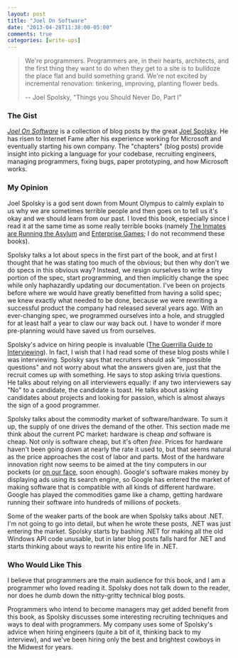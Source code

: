 ```yaml
---
layout: post
title: "Joel On Software"
date: "2013-04-28T11:38:00-05:00"
comments: true
categories: [write-ups]
---
```


> We're programmers. Programmers are, in their hearts, architects, and the 
> first thing they want to do when they get to a site is to bulldoze the place 
> flat and build something grand. We're not excited by incremental renovation: 
> tinkering, improving, planting flower beds.
>
> -- Joel Spolsky, "Things you Should Never Do, Part I"

### The Gist

[_Joel On Software_](http://www.amazon.com/gp/product/1590593898/ref=as_li_ss_tl?ie=UTF8&camp=1789&creative=390957&creativeASIN=1590593898&linkCode=as2&tag=larpriandthee-20) is a collection of blog posts by the great [Joel Spolsky](http://www.joelonsoftware.com/). He has risen to Internet Fame after his experience working for Microsoft and eventually starting his own company. The "chapters" (blog posts) provide insight into picking a language for your codebase, recruiting engineers, managing programmers, fixing bugs, paper prototyping, and how Microsoft works.

### My Opinion

Joel Spolsky is a god sent down from Mount Olympus to calmly explain to us why we are sometimes terrible people and then goes on to tell us it's okay and we should learn from our past. I loved this book, especially since I read it at the same time as some really terrible books (namely [The Inmates are Running the Asylum](http://www.amazon.com/gp/product/0672326140/ref=as_li_ss_tl?ie=UTF8&camp=1789&creative=390957&creativeASIN=0672326140&linkCode=as2&tag=larpriandthee-20) and [Enterprise Games](http://www.amazon.com/gp/product/1491017082/ref=as_li_ss_tl?ie=UTF8&camp=1789&creative=390957&creativeASIN=1491017082&linkCode=as2&tag=larpriandthee-20); I do not recommend these books).

Spolsky talks a lot about specs in the first part of the book, and at first I thought that he was stating too much of the obvious; but then why don't we do specs in this obvious way? Instead, we resign ourselves to write a tiny portion of the spec, start programming, and then implicitly change the spec while only haphazardly updating our documentation. I've been on projects before where we would have greatly benefitted from having a solid spec; we knew exactly what needed to be done, because we were rewriting a successful product the company had released several years ago. With an ever-changing spec, we programmed ourselves into a hole, and struggled for at least half a year to claw our way back out. I have to wonder if more pre-planning would have saved us from ourselves.

Spolsky's advice on hiring people is invaluable ([The Guerrilla Guide to Interviewing](http://www.joelonsoftware.com/articles/GuerrillaInterviewing3.html)). In fact, I wish that I had read some of these blog posts while I was interviewing. Spolsky says that recruiters should ask "impossible questions" and not worry about what the answers given are, just that the recruit comes up with something. He says to stop asking trivia questions. He talks about relying on all interviewers equally: if any two interviewers say "No" to a candidate, the candidate is toast. He talks about asking candidates about projects and looking for passion, which is almost always the sign of a good programmer.

Spolsky talks about the commodity market of software/hardware. To sum it up, the supply of one drives the demand of the other. This section made me think about the current PC market: hardware is cheap _and_ software is cheap. Not only is software cheap, but it's often _free_. Prices for hardware haven't been going down at nearly the rate it used to, but that seems natural as the price approaches the cost of labor and parts. Most of the hardware innovation right now seems to be aimed at the tiny computers in our pockets (or [on our face](http://www.google.com/glass/start/), soon enough). Google's software makes money by displaying ads using its search engine, so Google has entered the market of making software that is compatible with all kinds of different hardware. Google has played the commodities game like a champ, getting hardware running their software into hundreds of millions of pockets.

Some of the weaker parts of the book are when Spolsky talks about .NET. I'm not going to go into detail, but when he wrote these posts, .NET was just entering the market. Spolsky starts by bashing .NET for making all the old Windows API code unusable, but in later blog posts falls hard for .NET and starts thinking about ways to rewrite his entire life in .NET.

### Who Would Like This

I believe that programmers are the main audience for this book, and I am a programmer who loved reading it. Spolsky does not talk down to the reader, nor does he dumb down the nitty-gritty technical blog posts.

Programmers who intend to become managers may get added benefit from this book, as Spolsky discusses some interesting recruiting techniques and ways to deal with programmers. My company uses some of Spolsky's advice when hiring engineers (quite a bit of it, thinking back to my interview), and we've been hiring only the best and brightest cowboys in the Midwest for years.
